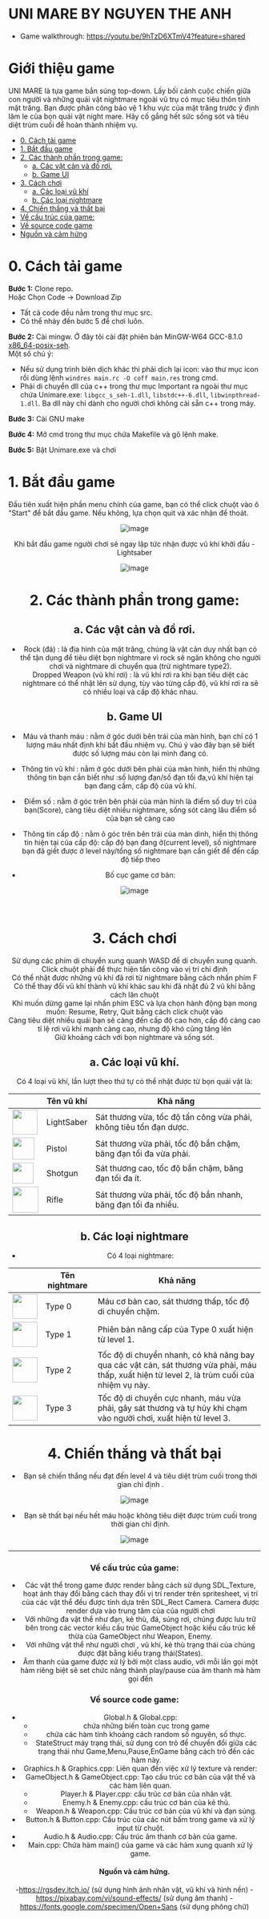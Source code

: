 # UNI MARE BY NGUYEN THE ANH

- Game walkthrough: https://youtu.be/9hTzD6XTmV4?feature=shared

# Giới thiệu game

UNI MARE là tựa game bắn súng top-down. Lấy bối cảnh cuộc chiến giữa con người và những quái vật nightmare ngoài vũ trụ có mục tiêu thôn tính mặt trăng. Bạn được phân công bảo vệ 1 khu vực của mặt trăng trước ý định lăm le của bọn quái vật night mare. Hãy cố gắng hết sức sống sót và tiêu diệt trùm cuối để hoàn thành nhiệm vụ.  

- [0. Cách tải game](#0-cách-tải-game)
- [1. Bắt đầu game](#1bắt-đầu-game)
- [2. Các thành phần trong game:](#2-các-thành-phần-trong-game)
    * [a. Các vật cản và đồ rơi.](#a-các-vật-cản-và-đồ-rơi)
    * [b. Game UI](#b-game-ui)
- [3. Cách chơi](#3-cách-chơi)
    * [a. Các loại vũ khí](#a-các-loại-vũ-khí)
    * [b. Các loại nightmare](#bcác-loại-nightmare)
- [4. Chiến thắng và thất bại](#4-chiến-thắng-và-thất-bại)
- [Về cấu trúc của game:](#về-cấu-trúc-của-game)
- [Về source code game](#về-source-code-game)
- [Nguồn và cảm hứng](#nguồn-và-cảm-hứng)

# 0. Cách tải game
**Bước 1:** Clone repo. <br/>
Hoặc Chọn Code -> Download Zip 
- Tất cả code đều nằm trong thư mục src.<br/>
- Có thể nhảy đến bước 5 để chơi luôn.

**Bước 2:** Cài mingw. Ở đây tôi cài đặt phiên bản MinGW-W64
GCC-8.1.0 [x86_64-posix-seh](https://sourceforge.net/projects/mingw-w64/files/Toolchains%20targetting%20Win64/Personal%20Builds/mingw-builds/8.1.0/threads-posix/seh/x86_64-8.1.0-release-posix-seh-rt_v6-rev0.7z/download).<br/>
Một số chú ý: <br/>

- Nếu sử dụng trình biên dịch khác thì phải dịch lại icon: vào thư mục icon rồi dùng
  lệnh `windres main.rc -O coff main.res` trong cmd.<br/>
- Phải di chuyển dll của c++ trong thư mục Important ra ngoài thư mục chứa Unimare.exe: `libgcc_s_seh-1.dll`, `libstdc++-6.dll`, `libwinpthread-1.dll`. Ba
  dll này chỉ dành cho người chơi không cài sẵn c++ trong máy.

**Bước 3:** Cài GNU make

**Bước 4:** Mở cmd trong thư mục chứa Makefile và gõ lệnh make.

**Bước 5:** Bật Unimare.exe và chơi

# 1. Bắt đầu game

Đầu tiên xuất hiện phần menu chính của game, bạn có thể click chuột vào ô "Start" để bắt đầu game. Nếu không, lựa chọn quit và xác nhận để thoát. 
<div style="text-align: center;">

![image](IMGfile/Preview/Menu.png)


Khi bắt đầu game người chơi sẽ ngay lập tức nhận được vũ khí khởi đầu - Lightsaber
<div style="text-align: center;">

![image](IMGfile/Preview/Starterweapon.png)

</div>



# 2. Các thành phần trong game:


## a. Các vật cản và đồ rơi.
-    Rock (đá)
      : là địa hình của mặt trăng, chúng là vật cản duy nhất bạn có thể tận dụng để tiêu diệt bọn nightmare vì rock sẽ ngăn không cho người chơi và nightmare di chuyển qua (trừ nightmare type2).<br/>
     Dropped Weapon (vũ khí rơi)
      : là vũ khí rơi ra khi bạn tiêu diệt các nightmare có thể nhặt lên sử dụng, tùy vào từng cấp độ, vũ khí rơi ra sẽ có nhiều loại và cấp độ khác nhau.
## b. Game UI
-    Máu và thanh máu
      : nằm ở góc dưới bên trái của màn hình, bạn chỉ có 1 lượng máu nhất định khi bắt đầu nhiệm vụ. Chú ý vào đây bạn sẽ biết được số lượng máu còn lại mình đang có.
-    Thông tin vũ khí
      : nằm ở góc dưới bên phải của màn hình, hiển thị những thông tin bạn cần biết như :số lượng đạn/số đạn tối đa,vũ khí hiện tại bạn đang cầm, cấp độ của vũ khí.
-    Điểm số 
      : nằm ở góc trên bên phải của màn hình là điểm số duy trì của bạn(Score), càng tiêu diệt nhiều nightmare, sống sót càng lâu điểm số của bạn sẽ càng cao
-    Thông tin  cấp độ
      : nằm ỏ góc trên bên trái của màn dình, hiển thị thông tin hiện tại của cấp độ: cấp độ bạn đang ở(current level),
      số nightmare bạn đã giết được ở level này/tổng số nightmare bạn cần giết để đến cấp độ tiếp theo

- Bố cục game cơ bản:

<div style="text-align: center;">

![image](IMGfile/Preview/Layout.png)
</div>

 

# 3. Cách chơi
Sử dụng các phím di chuyển xung quanh WASD để di chuyển xung quanh.<br/>
Click chuột phải để thực hiện tấn công vào vị trí chỉ định<br/>
Có thể nhặt được những vũ khí đã rơi từ nightmare bằng cách nhấn phím F<br/>
Có thể thay đổi vũ khí thành vũ khí khác sau khi đã nhặt đủ 2 vũ khí bằng cách lăn chuột<br/>
Khi muốn dừng game lại nhấn phím ESC và lựa chọn hành động bạn mong muốn: Resume, Retry, Quit bằng cách click chuột vào<br/>
Càng tiêu diệt nhiều quái bạn sẽ càng đến cấp độ cao hơn, cấp độ càng cao tỉ lệ rơi vũ khí mạnh càng cao, nhưng độ khó cũng tăng lên <br/>
Giữ khoảng cách với bọn nightmare và sống sót.<br/>

## a. Các loại vũ khí.

Có 4 loại vũ khí, lần lượt theo thứ tự có thể nhặt được từ bọn quái vật là:

|                                                                             | Tên vũ khí	     | Khả năng                                                                                                                 |
|-----------------------------------------------------------------------------|--------------|------------------------------------------------------------------------------------------------------------------------------|
| <img src="IMGfile/Preview/Lightsaber.png" width=50>  | LightSaber	  | Sát thương vừa, tốc độ tấn công vừa phải, không tiêu tốn đạn dược.                                                                                              |
| <img src="IMGfile/Preview/Pistol.png" width=44>    | Pistol	   | Sát thương vừa phải, tốc độ bắn chậm, băng đạn tối đa vừa phải.                                                                                               |
| <img src="IMGfile/Preview/Shotgun.png" width=42>          | Shotgun	    | Sát thương cao, tốc độ bắn chậm, băng đạn tối đa ít.                                                                   |
| <img src="IMGfile/Preview/Rifle.png" width=52>        | Rifle	    | Sát thương vừa phải, tốc độ bắn nhanh, băng đạn tối đa nhiều. |

## b. Các loại nightmare

- Có 4 loại nightmare:

|                                                                             | Tên nightmare | Khả năng                                                                                                                |
|-----------------------------------------------------------------------------|---------------|-------------------------------------------------------------------------------------------------------------------------|
| <img src="IMGfile/Preview/Type0.png" width=50> | Type 0        | Máu cơ bản cao, sát thương thấp, tốc độ di chuyển chậm.                                                                 |
| <img src="IMGfile/Preview/Type1.png" width=50>  | Type 1         | Phiên bản nâng cấp của Type 0 xuất hiện từ level 1.                                                                      |
| <img src="IMGfile/Preview/Type2.png" width=50>  | Type 2         | Tốc độ di chuyển nhanh, có khả năng bay qua các vật cản, sát thương vừa phải, máu thấp, xuất hiện từ level 2, là trùm cuối của nhiệm vụ này. |
| <img src="IMGfile/Preview/Type3.png" width=50> | Type 3         | Tốc độ di chuyển cực nhanh, máu vừa phải, gây sát thương và tự hủy khi chạm vào người chơi, xuất hiện từ level 3.     |

# 4. Chiến thắng và thất bại

- Bạn sẽ chiến thắng nếu đạt đến level 4 và tiêu diệt trùm cuối trong thời gian chỉ định .

<div style="text-align: center;">

![image](IMGfile/Preview/win.png)

</div>

- Bạn sẽ thất bại nếu hết máu hoặc không tiêu diệt được trùm cuối trong thời gian chỉ định.

<div style="text-align: center;">

![image](IMGfile/Preview/lose.png)

</div>

---

### Về cấu trúc của game:
-   Các vật thể trong game được render bằng cách sử dụng SDL_Texture, hoạt ảnh thay đổi bằng cách thay đổi vị trí render  trên spritesheet, vị trí của các vật thể đều được tính dựa trên SDL_Rect Camera. Camera được render dựa vào trung tâm của của người chơi
-   Với những đa vật thể như đạn, kẻ thù, đá, súng rơi, chúng được lưu trữ bên trong các vector kiểu cấu trúc GameObject hoặc kiểu cấu trúc kế thừa của GameObject như Weapon, Enemy.
-   Với những vật thể như người chơi , vũ khí, kẻ thù trạng thái của chúng được đặt bằng kiểu trạng thái(States).
-   Âm thanh của game được xử lý bởi một class audio, với mỗi lần gọi một hàm riêng biệt sẽ set chức năng thành play/pause của âm thanh mà hàm gọi đến

### Về source code game:

- Global.h & Global.cpp:
    * chứa những biến toàn cục trong game
    * chứa các hàm tính khoảng cách random số nguyên, số thực.
    * StateStruct máy trạng thái, sử dụng con trỏ để chuyển đổi giữa các trạng thái như Game,Menu,Pause,EnGame bằng cách trỏ đến các hàm này.
- Graphics.h & Graphics.cpp: Liên quan đến việc xử lý texture và render:
- GameObject.h & GameObject.cpp: Tạo cấu trúc cơ bản của vật thể và các hàm liên quan.
    * Player.h & Player.cpp: cấu trúc cơ bản của nhân vật.
    * Enemy.h & Enemy.cpp: cấu trúc cơ bản của kẻ thù.
    * Weapon.h & Weapon.cpp: Cấu trúc cơ bản của vũ khí và đạn súng.
- Button.h & Button.cpp: Cấu trúc của các nút bấm trong game và xử lý input từ chuột.
- Audio.h & Audio.cpp: Cấu trúc âm thanh cơ bản của game.
- Main.cpp: Chứa hàm main() của game và các hàm xung quanh xử lý game.

#### Nguồn và cảm hứng.
-https://rgsdev.itch.io/ (sử dụng hình ảnh nhân vật, vũ khí và hình nền)
-https://pixabay.com/vi/sound-effects/ (sử dụng âm thanh) 
-https://fonts.google.com/specimen/Open+Sans (sử dụng phông chữ)

